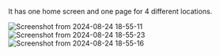 It has one home screen and one page for 4 different locations.






![Screenshot from 2024-08-24 18-55-11](https://github.com/user-attachments/assets/ed4957a3-0115-48da-97c9-2d183fb305e8)
![Screenshot from 2024-08-24 18-55-23](https://github.com/user-attachments/assets/bd79941a-c526-4b48-813b-5e8d1df85359)
![Screenshot from 2024-08-24 18-55-16](https://github.com/user-attachments/assets/bd9c2da7-03a3-4ae3-9760-ffcb6c50841e)

